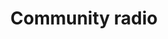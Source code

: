 ---
title: Community radio
longTitle: 'Community radio'
tags:
- gccommon
narrowerTerm:
- "[[Radio]]"
relatedTerm:
- "[[Community development]]"
---